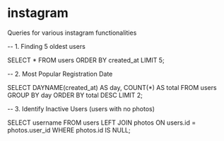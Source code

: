 # instagram
Queries for various instagram functionalities

-- 1. Finding 5 oldest users

SELECT * 
FROM users
ORDER BY created_at
LIMIT 5;

-- 2. Most Popular Registration Date

SELECT 
    DAYNAME(created_at) AS day,
    COUNT(*) AS total
FROM users
GROUP BY day
ORDER BY total DESC
LIMIT 2;

-- 3. Identify Inactive Users (users with no photos)

SELECT username
FROM users
LEFT JOIN photos
    ON users.id = photos.user_id
WHERE photos.id IS NULL;
